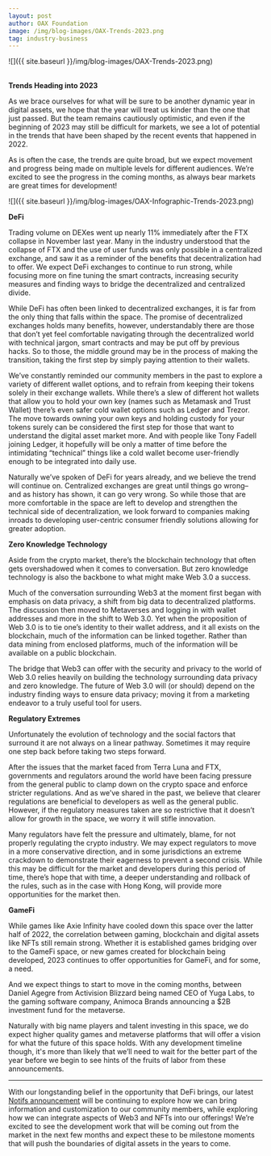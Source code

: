 ```yaml
---
layout: post
author: OAX Foundation
image: /img/blog-images/OAX-Trends-2023.png
tag: industry-business
---
```


![]({{ site.baseurl }}/img/blog-images/OAX-Trends-2023.png)

<br><b>Trends Heading into 2023</b>

As we brace ourselves for what will be sure to be another dynamic year in digital assets, we hope that the year will treat us kinder than the one that just passed. But the team remains cautiously optimistic, and even if the beginning of 2023 may still be difficult for markets, we see a lot of potential in the trends that have been shaped by the recent events that happened in 2022. 

As is often the case, the trends are quite broad, but we expect movement and progress being made on multiple levels for different audiences. We’re excited to see the progress in the coming months, as always bear markets are great times for development!

![]({{ site.baseurl }}/img/blog-images/OAX-Infographic-Trends-2023.png)


<b>DeFi</b>

Trading volume on DEXes went up nearly 11% immediately after the FTX collapse in November last year. Many in the industry understood that the collapse of FTX and the use of user funds was only possible in a centralized exchange, and saw it as a reminder of the benefits that decentralization had to offer. We expect DeFi exchanges to continue to run strong, while focusing more on fine tuning the smart contracts, increasing security measures and finding ways to bridge the decentralized and centralized divide. 

While DeFi has often been linked to decentralized exchanges, it is far from the only thing that falls within the space. The promise of decentralized exchanges holds many benefits, however, understandably there are those that don’t yet feel comfortable navigating through the decentralized world with technical jargon, smart contracts and may be put off by previous hacks. So to those, the middle ground may be in the process of making the transition, taking the first step by simply paying attention to their wallets. 

We’ve constantly reminded our community members in the past to explore a variety of different wallet options, and to refrain from keeping their tokens solely in their exchange wallets. While there’s a slew of different hot wallets that allow you to hold your own key (names such as Metamask and Trust Wallet) there’s even safer cold wallet options such as Ledger and Trezor. The move towards owning your own keys and holding custody for your tokens surely can be considered the first step for those that want to understand the digital asset market more. And with people like Tony Fadell joining Ledger, it hopefully will be only a matter of time before the intimidating “technical” things like a cold wallet become user-friendly enough to be integrated into daily use. 

Naturally we’ve spoken of DeFi for years already, and we believe the trend will continue on. Centralized exchanges are great until things go wrong– and as history has shown, it can go very wrong. So while those that are more comfortable in the space are left to develop and strengthen the technical side of decentralization, we look forward to companies making inroads to developing user-centric consumer friendly solutions allowing for greater adoption.


<b>Zero Knowledge Technology</b>

Aside from the crypto market, there’s the blockchain technology that often gets overshadowed when it comes to conversation. But zero knowledge technology is also the backbone to what might make Web 3.0 a success. 

Much of the conversation surrounding Web3 at the moment first began with emphasis on data privacy, a shift from big data to decentralized platforms. The discussion then moved to Metaverses and logging in with wallet addresses and more in the shift to Web 3.0. Yet when the proposition of Web 3.0 is to tie one’s identity to their wallet address, and it all exists on the blockchain, much of the information can be linked together. Rather than data mining from enclosed platforms, much of the information will be available on a public blockchain. 

The bridge that Web3 can offer with the security and privacy to the world of Web 3.0 relies heavily on building the technology surrounding data privacy and zero knowledge. The future of Web 3.0 will (or should) depend on the industry finding ways to ensure data privacy; moving it from a marketing endeavor to a truly useful tool for users.


<b>Regulatory Extremes</b>

Unfortunately the evolution of technology and the social factors that surround it are not always on a linear pathway. Sometimes it may require one step back before taking two steps forward. 

After the issues that the market faced from Terra Luna and FTX, governments and regulators around the world have been facing pressure from the general public to clamp down on the crypto space and enforce stricter regulations. And as we’ve shared in the past, we believe that clearer regulations are beneficial to developers as well as the general public. However, if the regulatory measures taken are so restrictive that it doesn’t allow for growth in the space, we worry it will stifle innovation. 

Many regulators have felt the pressure and ultimately, blame, for not properly regulating the crypto industry. We may expect regulators to move in a more conservative direction, and in some jurisdictions an extreme crackdown to demonstrate their eagerness to prevent a second crisis. While this may be difficult for the market and developers during this period of time, there’s hope that with time, a deeper understanding and rollback of the rules, such as in the case with Hong Kong, will provide more opportunities for the market then.


<b>GameFi</b>

While games like Axie Infinity have cooled down this space over the latter half of 2022, the correlation between gaming, blockchain and digital assets like NFTs still remain strong. Whether it is established games bridging over to the GameFi space, or new games created for blockchain being developed, 2023 continues to offer opportunities for GameFi, and for some, a need. 

And we expect things to start to move in the coming months, between Daniel Agegre from Activision Blizzard being named CEO of Yuga Labs, to the gaming software company, Animoca Brands announcing a $2B investment fund for the metaverse.

Naturally with big name players and talent investing in this space, we do expect higher quality games and metaverse platforms that will offer a vision for what the future of this space holds. With any development timeline though, it's more than likely that we’ll need to wait for the better part of the year before we begin to see hints of the fruits of labor from these announcements. 


***


With our longstanding belief in the opportunity that DeFi brings, our latest <a href="http://www.notifs.co">Notifs announcement</a> will be continuing to explore how we can bring information and customization to our community members, while exploring how we can integrate aspects of Web3 and NFTs into our offerings! We’re excited to see the development work that will be coming out from the market in the next few months and expect these to be milestone moments that will push the boundaries of digital assets in the years to come.
